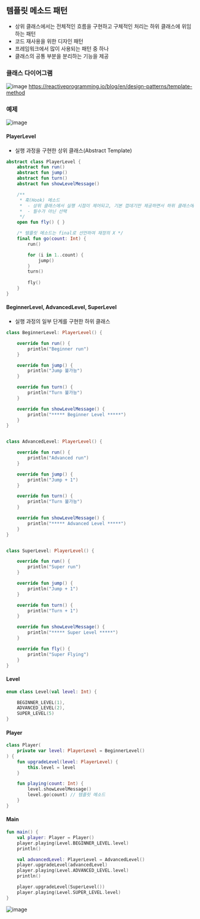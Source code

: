 ## 템플릿 메소드 패턴
- 상위 클래스에서는 전체적인 흐름을 구현하고 구체적인 처리는 하위 클래스에 위임하는 패턴
- 코드 재사용을 위한 디자인 패턴
- 프레임워크에서 많이 사용되는 패턴 중 하나
- 클래스의 공통 부분을 분리하는 기능을 제공

### 클래스 다이어그램
![image](https://user-images.githubusercontent.com/50076031/153003984-4a1a7f91-d0d3-4a73-add1-7164c2f623a3.png)
https://reactiveprogramming.io/blog/en/design-patterns/template-method

### 예제
![image](https://user-images.githubusercontent.com/50076031/153088033-521d4883-8bb8-4d92-94a8-d05536ca8ac3.png)

#### PlayerLevel
- 실행 과정을 구현한 상위 클래스(Abstract Template)
```kotlin
abstract class PlayerLevel {
    abstract fun run()
    abstract fun jump()
    abstract fun turn()
    abstract fun showLevelMessage()

    /**
     * 훅(Hook) 메소드
     *  - 상위 클래스에서 실행 시점이 제어되고, 기본 껍데기만 제공하면서 하위 클래스에서 알맞게 확장 가능
     *  - 필수가 아닌 선택
     */
    open fun fly() { }

    /* 템플릿 메소드는 final로 선언하여 재정의 X */
    final fun go(count: Int) {
        run()

        for (i in 1..count) {
            jump()
        }
        turn()
        
        fly()
    }
}
```
 
#### BeginnerLevel, AdvancedLevel, SuperLevel
- 실행 과정의 일부 단계를 구현한 하위 클래스
```kotlin
class BeginnerLevel: PlayerLevel() {

    override fun run() {
        println("Beginner run")
    }

    override fun jump() {
        println("Jump 불가능")
    }

    override fun turn() {
        println("Turn 불가능")
    }

    override fun showLevelMessage() {
        println("***** Beginner Level *****")
    }
}


class AdvancedLevel: PlayerLevel() {

    override fun run() {
        println("Advanced run")
    }

    override fun jump() {
        println("Jump + 1")
    }

    override fun turn() {
        println("Turn 불가능")
    }

    override fun showLevelMessage() {
        println("***** Advanced Level *****")
    }
}


class SuperLevel: PlayerLevel() {

    override fun run() {
        println("Super run")
    }

    override fun jump() {
        println("Jump + 1")
    }

    override fun turn() {
        println("Turn + 1")
    }

    override fun showLevelMessage() {
        println("***** Super Level *****")
    }

    override fun fly() {
        println("Super Flying")
    }
}
```

#### Level
```kotlin
enum class Level(val level: Int) {

    BEGINNER_LEVEL(1),
    ADVANCED_LEVEL(2),
    SUPER_LEVEL(5)
}
```

#### Player
```kotlin
class Player(
    private var level: PlayerLevel = BeginnerLevel()
) {
    fun upgradeLevel(level: PlayerLevel) {
        this.level = level
    }

    fun playing(count: Int) {
        level.showLevelMessage()
        level.go(count) // 템플릿 메소드
    }
}
```

#### Main
```kotlin
fun main() {
    val player: Player = Player()
    player.playing(Level.BEGINNER_LEVEL.level)
    println()

    val advancedLevel: PlayerLevel = AdvancedLevel()
    player.upgradeLevel(advancedLevel)
    player.playing(Level.ADVANCED_LEVEL.level)
    println()

    player.upgradeLevel(SuperLevel())
    player.playing(Level.SUPER_LEVEL.level)
}
```

![image](https://user-images.githubusercontent.com/50076031/153090243-12eb0365-80bb-4e45-a71f-908c8fe14e88.png)